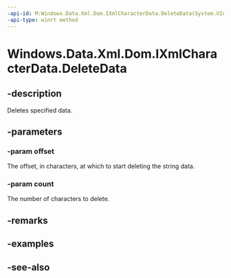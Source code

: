 ----api-id: M:Windows.Data.Xml.Dom.IXmlCharacterData.DeleteData(System.UInt32,System.UInt32)
-api-type: winrt method
---<!-- Method syntaxpublic void DeleteData(System.UInt32 offset, System.UInt32 count)--># Windows.Data.Xml.Dom.IXmlCharacterData.DeleteData## -descriptionDeletes specified data.## -parameters### -param offsetThe offset, in characters, at which to start deleting the string data.### -param countThe number of characters to delete.## -remarks## -examples## -see-also
